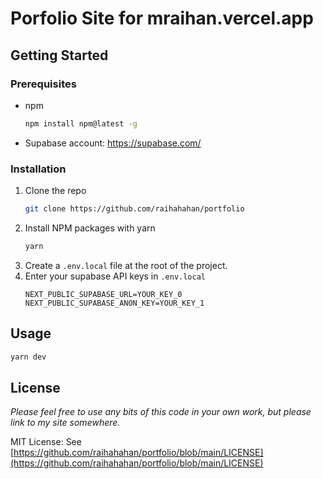 # Porfolio Site for mraihan.vercel.app
<!-- GETTING STARTED -->
## Getting Started

### Prerequisites

* npm
  ```sh
  npm install npm@latest -g
  ```
* Supabase account: https://supabase.com/

### Installation
1. Clone the repo
   ```sh
   git clone https://github.com/raihahahan/portfolio
   ```
2. Install NPM packages with yarn
   ```sh
   yarn
   ```
3. Create a `.env.local` file at the root of the project.
4. Enter your supabase API keys in `.env.local`
   ```.env
   NEXT_PUBLIC_SUPABASE_URL=YOUR_KEY_0
   NEXT_PUBLIC_SUPABASE_ANON_KEY=YOUR_KEY_1
   ```

## Usage
```sh
yarn dev

```

## License
_Please feel free to use any bits of this code in your own work, but please link to my site somewhere._

MIT License: See [https://github.com/raihahahan/portfolio/blob/main/LICENSE](https://github.com/raihahahan/portfolio/blob/main/LICENSE)
